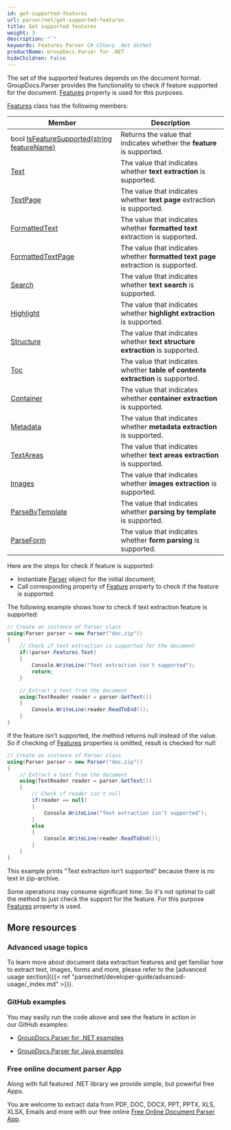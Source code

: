 ```yaml
---
id: get-supported-features
url: parser/net/get-supported-features
title: Get supported features
weight: 3
description: "`"
keywords: Features Parser C# CSharp .Net dotNet
productName: GroupDocs.Parser for .NET
hideChildren: False
---
```

The set of the supported features depends on the document format. GroupDocs.Parser provides the functionality to check if feature supported for the document. [Features](https://apireference.groupdocs.com/net/parser/groupdocs.parser/parser/properties/features) property is used for this purposes.

[Features](https://apireference.groupdocs.com/net/parser/groupdocs.parser.options/features) class has the following members:

| Member | Description |
| --- | --- |
| bool [IsFeatureSupported(string featureName)](https://apireference.groupdocs.com/net/parser/groupdocs.parser.options/features/methods/isfeaturesupported) | Returns the value that indicates whether the **feature** is supported. |
| [Text](https://apireference.groupdocs.com/net/parser/groupdocs.parser.options/features/properties/text) | The value that indicates whether **text extraction** is supported. |
| [TextPage](https://apireference.groupdocs.com/net/parser/groupdocs.parser.options/features/properties/textpage) | The value that indicates whether **text page** extraction is supported. |
| [FormattedText](https://apireference.groupdocs.com/net/parser/groupdocs.parser.options/features/properties/formattedtext) | The value that indicates whether **formatted text** extraction is supported. |
| [FormattedTextPage](https://apireference.groupdocs.com/net/parser/groupdocs.parser.options/features/properties/formattedtextpage) | The value that indicates whether **formatted text page** extraction is supported. |
| [Search](https://apireference.groupdocs.com/net/parser/groupdocs.parser.options/features/properties/search) | The value that indicates whether **text search** is supported. |
| [Highlight](https://apireference.groupdocs.com/net/parser/groupdocs.parser.options/features/properties/highlight) | The value that indicates whether **highlight extraction** is supported. |
| [Structure](https://apireference.groupdocs.com/net/parser/groupdocs.parser.options/features/properties/structure) | The value that indicates whether **text structure extraction** is supported. |
| [Toc](https://apireference.groupdocs.com/net/parser/groupdocs.parser.options/features/properties/toc) | The value that indicates whether **table of contents extraction** is supported. |
| [Container](https://apireference.groupdocs.com/net/parser/groupdocs.parser.options/features/properties/container) | The value that indicates whether **container extraction** is supported. |
| [Metadata](https://apireference.groupdocs.com/net/parser/groupdocs.parser.options/features/properties/metadata) | The value that indicates whether **metadata extraction** is supported. |
| [TextAreas](https://apireference.groupdocs.com/net/parser/groupdocs.parser.options/features/properties/textareas) | The value that indicates whether **text areas extraction** is supported. |
| [Images](https://apireference.groupdocs.com/net/parser/groupdocs.parser.options/features/properties/images) | The value that indicates whether **images extraction** is supported. |
| [ParseByTemplate](https://apireference.groupdocs.com/net/parser/groupdocs.parser.options/features/properties/parsebytemplate) | The value that indicates whether **parsing by template** is supported. |
| [ParseForm](https://apireference.groupdocs.com/net/parser/groupdocs.parser.options/features/properties/parseform) | The value that indicates whether **form parsing** is supported. |

Here are the steps for check if feature is supported:

*   Instantiate [Parser](https://apireference.groupdocs.com/net/parser/groupdocs.parser/parser) object for the initial document;
*   Call corresponding property of [Feature](https://apireference.groupdocs.com/net/parser/groupdocs.parser/parser/properties/features) property to check if the feature is supported.

The following example shows how to check if text extraction feature is supported:

```csharp
// Create an instance of Parser class
using(Parser parser = new Parser("doc.zip"))
{
    // Check if text extraction is supported for the document
    if(!parser.Features.Text)
    {
        Console.WriteLine("Text extraction isn't supported");
        return;
    }

    // Extract a text from the document
    using(TextReader reader = parser.GetText())
    {
        Console.WriteLine(reader.ReadToEnd());
    }
}
```

If the feature isn't supported, the method returns null instead of the value. So if checking of [Features](https://apireference.groupdocs.com/net/parser/groupdocs.parser/parser/properties/features) properties is omitted, result is checked for *null*:

```csharp
// Create an instance of Parser class
using(Parser parser = new Parser("doc.zip"))
{
    // Extract a text from the document 
    using(TextReader reader = parser.GetText())
    {
        // Check if reader isn't null
        if(reader == null)
        {
            Console.WriteLine("Text extraction isn't supported");
        }
        else
        {
            Console.WriteLine(reader.ReadToEnd());
        }
    }
}

```

This example prints "Text extraction isn't supported" because there is no text in zip-archive.

Some operations may consume significant time. So it's not optimal to call the method to just check the support for the feature. For this purpose [Features](https://apireference.groupdocs.com/net/parser/groupdocs.parser/parser/properties/features) property is used.

## More resources

### Advanced usage topics

To learn more about document data extraction features and get familiar how to extract text, images, forms and more, please refer to the [advanced usage section]({{< ref "parser/net/developer-guide/advanced-usage/_index.md" >}}).

### GitHub examples

You may easily run the code above and see the feature in action in our GitHub examples:

*   [GroupDocs.Parser for .NET examples](https://github.com/groupdocs-parser/GroupDocs.Parser-for-.NET)
    
*   [GroupDocs.Parser for Java examples](https://github.com/groupdocs-parser/GroupDocs.Parser-for-Java)
    

### Free online document parser App

Along with full featured .NET library we provide simple, but powerful free Apps.

You are welcome to extract data from PDF, DOC, DOCX, PPT, PPTX, XLS, XLSX, Emails and more with our free online [Free Online Document Parser App](https://products.groupdocs.app/parser).
